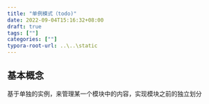 ```yaml
---
title: "单例模式（todo)"
date: 2022-09-04T15:16:32+08:00
draft: true
tags: [""]
categories: [""]
typora-root-url: ..\..\static
---
```


## 基本概念

基于单独的实例，来管理某一个模块中的内容，实现模块之前的独立划分
